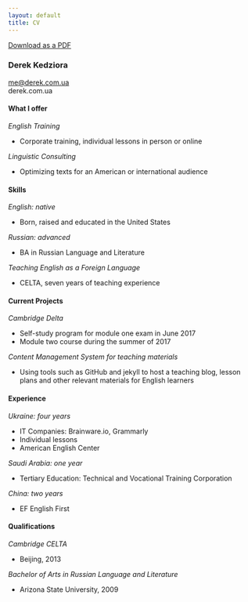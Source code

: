 ```yaml
---
layout: default
title: CV
---
```

[Download as a PDF](derek_cv.pdf)

### Derek Kedziora
me@derek.com.ua  
derek.com.ua  

#### What I offer 
*English Training*
- Corporate training, individual lessons in person or online 
 
*Linguistic Consulting*
- Optimizing texts for an American or international audience  

#### Skills  
*English: native*
- Born, raised and educated in the United States

*Russian: advanced*
- BA in Russian Language and Literature

*Teaching English as a Foreign Language*
- CELTA, seven years of teaching experience  

#### Current Projects
*Cambridge Delta*
- Self-study program for module one exam in June 2017
- Module two course during the summer of 2017

*Content Management System for teaching materials*
- Using tools such as GitHub and jekyll to host a teaching blog, lesson plans and other relevant materials for English learners

#### Experience
*Ukraine: four years*
- IT Companies: Brainware.io, Grammarly
- Individual lessons 
- American English Center

*Saudi Arabia: one year*
- Tertiary Education: Technical and Vocational Training Corporation

*China: two years*
- EF English First 

#### Qualifications 
*Cambridge CELTA*
- Beijing, 2013

*Bachelor of Arts in Russian Language and Literature*
- Arizona State University, 2009 
	

